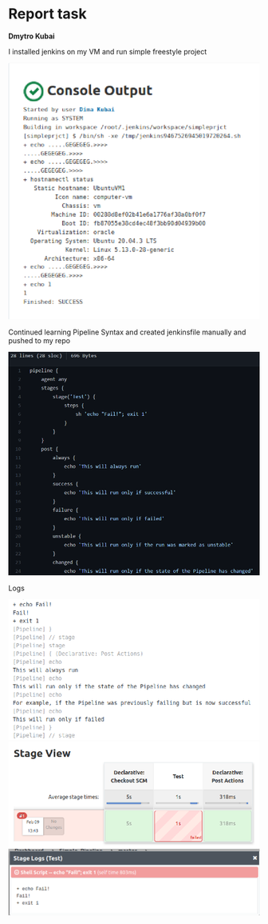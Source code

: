 # Report task 

**Dmytro Kubai**

I installed jenkins on my VM and run simple freestyle project 

![pic1](screenshots/1.png)

Continued learning Pipeline Syntax and created jenkinsfile manually and pushed to my repo 

![pic2](screenshots/2.png)

Logs

![pic5](screenshots/5.png)
![pic3](screenshots/3.png)
![pic4](screenshots/4.png)
